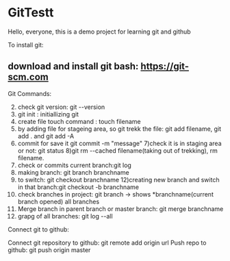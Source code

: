# GitTestt

Hello, everyone, this is a demo project for learning git and github

To install git:

download and install git bash: https://git-scm.com
--------------------


Git Commands:

2) check git version: git --version
3) git init : initiallizing git
4) create file touch command : touch filename
5) by adding file for stageing area, so git trekk the file: git add filename, git add . and git add -A
6) commit for save it git commit -m "message"
7)check it is in staging area or not: git status
8)git rm --cached filename(taking out of trekking), rm filename.
9) check or commits current branch:git log
10) making branch: git branch branchname
11) to switch: git checkout branchname
12)creating new branch and switch in that branch:git checkout -b branchname 
13) check branches in project: git branch -> shows *branchname(current branch opened) all branches
14) Merge branch in parent branch or master branch: git merge branchname
15) grapg of all branches: git log --all 

Connect git to github:

Connect git repository to github: git remote add origin url
Push repo to github: git push origin master



